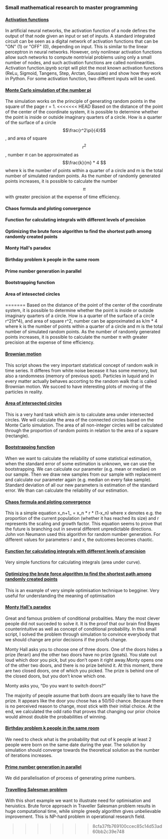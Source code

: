 ### Small mathematical research to master programming

#### [Activation functions](https://github.com/Vitomir84/Mathematical_research/blob/master/Activation_functions.ipynb)

In artificial neural networks, the activation function of a node defines the output of that node given an input or set of inputs. A standard integrated circuit can be seen as a digital network of activation functions that can be "ON" (1) or "OFF" (0), depending on input. This is similar to the linear perceptron in neural networks. However, only nonlinear activation functions allow such networks to compute nontrivial problems using only a small number of nodes, and such activation functions are called nonlinearities. Activation function.ipynb script will plot the most known activation functions (ReLu, Sigmoid, Tangens, Step, Arctan, Gaussian) and show how they work in Python. For some activation function, two different inputs will be used. 

#### [Monte Carlo simulation of the number pi](https://github.com/Vitomir84/Mathematical_research/blob/master/Approximation_of_pi_number.ipynb)

The simulation works on the principle of generating random points in the square of the page r = 1.
<<<<<<< HEAD
Based on the distance of the point of the center of the coordinate system, it is possible to determine whether the point is inside or outside imaginary quarters of a circle. How is a quarter of the surface of a circle
$$\frac{r^2\pi}{4}$$
, and area of square 
$$r^2$$, number $\pi$ can be approximated as 
$$\frac{k}{m} * 4 $$ 
where k is the number of points within a quarter of a circle and m is the total number of simulated random points. As the number of randomly generated points increases, it is possible to calculate the number 
$$\pi$$ 
with greater precision at the expense of time efficiency.

#### Chaos formula and ploting convergence
#### Function for calculating integrals with different levels of precision
#### Optimizing the brute force algorithm to find the shortest path among randomly created points
#### Monty Hall's paradox
#### Birthday problem k people in the same room
#### Prime number generation in parallel
#### Bootstrapping function
#### Area of intesected circles
=======
Based on the distance of the point of the center of the coordinate system, it is possible to determine whether the point is inside or outside imaginary quarters of a circle. How is a quarter of the surface of a circle r^2\(π*4), and area of square r^2, number  can be approximated as k/m * 4  where k is the number of points within a quarter of a circle and m is the total number of simulated random points. As the number of randomly generated points increases, it is possible to calculate the number π with greater precision at the expense of time efficiency.

#### [Brownian motion](https://github.com/Vitomir84/Mathematical_research/blob/master/Brownian%20motion%20(random%20walk).ipynb)

This script shows the very important statistical concept of random walk in time series. It differes from white noise becease it has some memory, but also a randomness (memory of previous spot). Particles in luquid and in every matter actually behaves accorting to the random walk that is called Brownian motion. 
We succed to have interesting plots of moving of the particles in reality. 


#### [Area of intersected circles](https://github.com/Vitomir84/Mathematical_research/blob/master/Area_of_intersected_circles.ipynb)

This is a very hard task which aim is to calculate area under intersected circles. We will calculate the area of the connected circles based on the Monte Carlo simulation. The area of all non-integer circles will be calculated through the proportion of random points in relation to the area of a square (rectangle).

#### [Bootstrapping function](https://github.com/Vitomir84/Mathematical_research/blob/master/Bootstrapping.ipynb)

When we want to calculate the reliability of some statistical estimation, when the standard error of some estimation is unknown, we can use the bootstrapping. We can calculate our parameter (e.g. mean or median) on our sample. Then we draw new samples from our sample with replacement and calculate our parameter again (e.g. median on every fake sample). Standard deviation of all our new parameters is estimation of the standard error. We than can calculate the reliability of our estimation.

#### [Chaos formula and ploting convergence](https://github.com/Vitomir84/Mathematical_research/blob/master/Formula%20haosa.ipynb)

This is a simple equation  x_n+1_ = x_n * r * (1-x_n)  where x denotes e.g. the proportion of the current population (whether it has reached its size) and r represents the scaling and growth factor. This equation seems to prove that the future is branching out in several different unpredictable directions.
John von Neumann used this algorithm for random number generation. For different values for parameters r and x, the outcomes becomes chaotic. 

#### [Function for calculating integrals with different levels of precision](https://github.com/Vitomir84/Mathematical_research/blob/master/Integral.ipynb)

Very simple functions for calculating integrals (area under curve). 

#### [Optimizing the brute force algorithm to find the shortest path among randomly created points](https://github.com/Vitomir84/Mathematical_research/blob/master/Najkraca%20duz.ipynb)

This is an example of very simple optimisation technique to begginer. Very useful for understanding the meaning of optimisation

#### [Monty Hall's paradox](https://github.com/Vitomir84/Mathematical_research/blob/master/Montiholov%20paradoks.ipynb)

Great and famous problem of conditional probalities.  Many the most clever people did not succeded to solve it. It is the proof that our brain find Bayes counterintuitive as well as concept of conditional probability. In this small script, I solved the problem through simulation to convince everybody that we should change are prior decisions if the proofs change. 

Monty Hall asks you to choose one of three doors. One of the doors hides a prize (ferari) and the other two doors have no prize (goats). You state out loud which door you pick, but you don’t open it right away.Monty opens one of the other two doors, and there is no prize behind it. At this moment, there are two closed doors, one of which you picked. The prize is behind one of the closed doors, but you don’t know which one.

Monty asks you, “Do you want to switch doors?”

The majority of people assume that both doors are equally like to have the prize. It appears like the door you chose has a 50/50 chance. Because there is no perceived reason to change, most stick with their initial choice. At the end, we calculated the odd ratio that proves that changing our prior choice would almost double the probabilities of winning. 

#### [Birthday problem k people in the same room](https://github.com/Vitomir84/Mathematical_research/blob/master/Simulacija%20da%20li%20je%20n%20broj%20osoba%20rodjen%20istog%20datuma.ipynb)

We need to check what is the probability that out of k people at least 2 people were born on the same date during the year. The solution by simulation should converge towards the theoretical solution as the number of iterations increases.


#### [Prime number generation in parallel](https://github.com/Vitomir84/Mathematical_research/blob/master/Paralelizovanje_generisanja_prostih_brojeva.py)

We did parallelisation of process of generating prime numbers. 

#### [Travelling Salesman problem](https://github.com/Vitomir84/Mathematical_research/blob/master/Traveling%20Salesman%20Problem.ipynb)

With this short example we want to illustrate need for optimisation and heruistics. Brute force approach in Traveller Salesman problem results in huge computational time, while simple greedy algorithm gives unbelievable improvement. This is NP-hard problem in operational research field.



>>>>>>> 8cfa37fb769100ccec85c14d53ad60bb2c39e748
